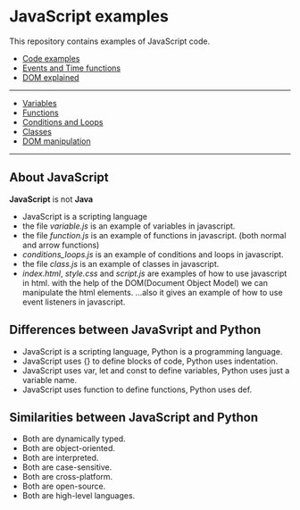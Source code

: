 # JavaScript examples
This repository contains examples of JavaScript code.
- [Code examples](code_examples.md)
- [Events and Time functions](events_and_time.md)
- [DOM explained](DOM_examples.md)
***
- [Variables](variables.js)
- [Functions](functions.js)
- [Conditions and Loops](conditions_loops.js)
- [Classes](class.js)
- [DOM manipulation](index.html)
***
## About JavaScript
**JavaScript** is not **Java**
- JavaScript is a scripting language
- the file _variable.js_ is an example of variables in javascript.
- the file _function.js_ is an example of functions in javascript. (both normal and arrow functions)
- _conditions_loops.js_ is an example of conditions and loops in javascript.
- the file _class.js_ is an example of classes in javascript.
- _index.html_, _style.css_ and _script.js_ are examples of how to use javascript in html. 
  with the help of the DOM(Document Object Model) we can manipulate the html elements.
  ...also it gives an example of how to use event listeners in javascript.

## Differences between JavaSvript and Python
- JavaScript is a scripting language, Python is a programming language.
- JavaScript uses {} to define blocks of code, Python uses indentation.
- JavaScript uses var, let and const to define variables, Python uses just a variable name.
- JavaScript uses function to define functions, Python uses def.

## Similarities between JavaScript and Python
- Both are dynamically typed.
- Both are object-oriented.
- Both are interpreted.
- Both are case-sensitive.
- Both are cross-platform.
- Both are open-source.
- Both are high-level languages.
